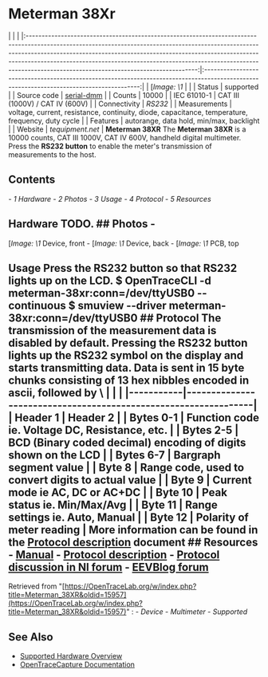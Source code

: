 # Meterman 38Xr
| | | |:-----------------------------------------------------------------------------------------------------------------------------------------------------------------------------------------------------------------------------------------------------------------------------------------------------------------------------------------------------------------------------:|:----------------------------------------------------------------------------------------------------------------------------------------:| | [*Image: \1* | | | Status | supported | | Source code | [serial-dmm](http://github.com/OpenTraceLab/?p=OpenTraceCapture.git;a=tree;f=src/hardware/serial-dmm) | | Counts | 10000 | | IEC 61010-1 | CAT III (1000V) / CAT IV (600V) | | Connectivity | *RS232* | | Measurements | voltage, current, resistance, continuity, diode, capacitance, temperature, frequency, duty cycle | | Features | autorange, data hold, min/max, backlight | | Website | *tequipment.net* | **Meterman 38XR** The **Meterman 38XR** is a 10000 counts, CAT III 1000V, CAT IV 600V, handheld digital multimeter. Press the **RS232 button** to enable the meter's transmission of measurements to the host.
## Contents
\- *1 Hardware* \- *2 Photos* \- *3 Usage* \- *4 Protocol* \- *5 Resources*
## Hardware TODO. ## Photos \-
[*Image: \1*
Device, front
\-
[*Image: \1*
Device, back
\-
[*Image: \1*
PCB, top
## Usage Press the RS232 button so that RS232 lights up on the LCD. $ OpenTraceCLI -d meterman-38xr:conn=/dev/ttyUSB0 --continuous $ smuview --driver meterman-38xr:conn=/dev/ttyUSB0 ## Protocol The transmission of the measurement data is disabled by default. Pressing the RS232 button lights up the RS232 symbol on the display and starts transmitting data. Data is sent in 15 byte chunks consisting of 13 hex nibbles encoded in ascii, followed by \\ | | | |-----------|----------------------------------------------------------------| | Header 1 | Header 2 | | Bytes 0-1 | Function code ie. Voltage DC, Resistance, etc. | | Bytes 2-5 | BCD (Binary coded decimal) encoding of digits shown on the LCD | | Bytes 6-7 | Bargraph segment value | | Byte 8 | Range code, used to convert digits to actual value | | Byte 9 | Current mode ie AC, DC or AC+DC | | Byte 10 | Peak status ie. Min/Max/Avg | | Byte 11 | Range settings ie. Auto, Manual | | Byte 12 | Polarity of meter reading | More information can be found in the [Protocol description](https://www.elfadistrelec.fi/Web/Downloads/od/es/fj38XR-Serial-Output-Codes.pdf) document ## Resources \- [Manual](https://assets.tequipment.net/assets/1/26/Documents/38XR_Manual.pdf) \- [Protocol description](https://www.elfadistrelec.fi/Web/Downloads/od/es/fj38XR-Serial-Output-Codes.pdf) \- [Protocol discussion in NI forum](https://forums.ni.com/t5/Digital-Multimeters-DMMs-and/Meterman-DMM/td-p/179597?profile.language=en) \- [EEVBlog forum](https://www.eevblog.com/forum/chat/meterman-38xr/)
Retrieved from "[https://OpenTraceLab.org/w/index.php?title=Meterman_38XR&oldid=15957](https://OpenTraceLab.org/w/index.php?title=Meterman_38XR&oldid=15957)"
: \- *Device* \- *Multimeter* \- *Supported*
## See Also
- [Supported Hardware Overview](../supported-hardware.md)
- [OpenTraceCapture Documentation](../../opentracecapture/overview.md)

